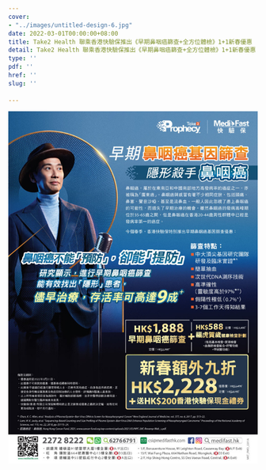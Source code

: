 ```yaml
---
cover:
- "../images/untitled-design-6.jpg"
date: 2022-03-01T00:00:00+08:00
title: Take2 Health 聯乘香港快驗保推出《早期鼻咽癌篩查+全方位體檢》1+1新春優惠
detail: Take2 Health 聯乘香港快驗保推出《早期鼻咽癌篩查+全方位體檢》1+1新春優惠
type: ''
pdf: ''
href: ''
slug: ''

---
```

![](../images/take_2_poster_8_980_chi_-_1000.jpeg)